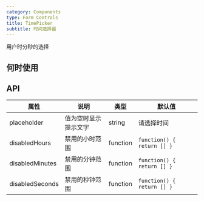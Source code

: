 ```yaml
---
category: Components
type: Form Controls
title: TimePicker
subtitle: 时间选择器
---
```


用户时分秒的选择

## 何时使用


## API


属性 | 说明 | 类型 | 默认值
-----|-----|-----|------
placeholder | 值为空时显示提示文字 | string | 请选择时间
disabledHours | 禁用的小时范围 | function | `function() { return [] }`
disabledMinutes | 禁用的分钟范围 | function | `function() { return [] }`
disabledSeconds | 禁用的秒钟范围 | function | `function() { return [] }`

